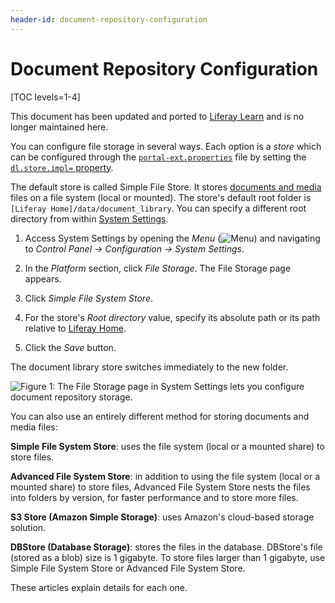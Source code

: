 ```yaml
---
header-id: document-repository-configuration
---
```


# Document Repository Configuration

[TOC levels=1-4]

<aside class="alert alert-info">
  <span class="wysiwyg-color-blue120">This document has been updated and ported to <a href="https://learn.liferay.com/dxp/latest/en/system-administration/file-storage/configuring-file-storage.html">Liferay Learn</a> and is no longer maintained here.</span>
</aside>

You can configure file storage in several ways. Each option is a *store* which
can be configured through the
[`portal-ext.properties`](/docs/7-2/deploy/-/knowledge_base/d/portal-properties)
file by setting the [`dl.store.impl=`
property](@platform-ref@/7.2-latest/propertiesdoc/portal.properties.html#Document%20Library%20Service). 

The default store is called Simple File Store. It stores [documents and
media](/docs/7-2/user/-/knowledge_base/u/managing-documents-and-media) files on
a file system (local or mounted). The store's default root folder is `[Liferay
Home]/data/document_library`. You can specify a different root directory from
within [System Settings](/docs/7-2/user/-/knowledge_base/u/system-settings).  

1.  Access System Settings by opening the *Menu*
    (![Menu](../../../images/icon-menu.png)) and navigating to *Control Panel
    &rarr; Configuration &rarr; System Settings*.

2.  In the *Platform* section, click *File Storage*. The File Storage page 
    appears. 

3.  Click *Simple File System Store*.

4.  For the store's *Root directory* value, specify its absolute path or its 
    path relative to [Liferay
    Home](/docs/7-2/deploy/-/knowledge_base/d/liferay-home).

5.  Click the *Save* button.

The document library store switches immediately to the new folder. 

![Figure 1: The File Storage page in System Settings lets you configure document repository storage.](../../../images/file-storage.png)

You can also use an entirely different method for storing documents and media
files:

**Simple File System Store**: uses the file system (local or a mounted share) to
store files.

**Advanced File System Store**: in addition to using the file system (local or a
mounted share) to store files, Advanced File System Store nests the files into
folders by version, for faster performance and to store more files.

**S3 Store (Amazon Simple Storage)**: uses Amazon's cloud-based storage 
solution. 

**DBStore (Database Storage)**: stores the files in the database. DBStore's file
(stored as a blob) size is 1 gigabyte. To store files larger than 1 gigabyte,
use Simple File System Store or Advanced File System Store. 

These articles explain details for each one. 
